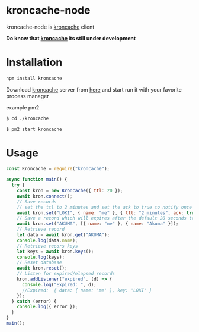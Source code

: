 # kroncache-node

kroncache-node is [kroncache](https://github.com/Akumzy/kroncache) client

**Do know that [kroncache](https://github.com/Akumzy/kroncache) its still under development**

# Installation

```sh
npm install kroncache
```

Download [kroncache](https://github.com/Akumzy/kroncache) server from [here](https://github.com/Akumzy/kroncache) and start run it with your favorite process manager

example pm2

```sh
$ cd ./kroncache

$ pm2 start kroncache

```

# Usage

```js
const Kroncache = require("kroncache");

async function main() {
  try {
    const kron = new Kroncache({ ttl: 20 });
    await kron.connect();
    // Save records
    // set the ttl to 2 minutes and set the ack to true to notify once it expired
    await kron.set("LOKI", { name: "me" }, { ttl: "2 minutes", ack: true });
    // Save a record which will expires after the default 20 seconds ttl and it will not notify
    await kron.set("AKUMA", [{ name: "me" }, { name: "Akuma" }]);
    // Retrieve record
    let data = await kron.get("AKUMA");
    console.log(data.name);
    // Retrieve recors keys
    let keys = await kron.keys();
    console.log(keys);
    // Reset database
    await kron.reset();
    // Listen for expired/elapsed records
    kron.addListener("expired", (d) => {
      console.log("Expired: ", d);
      //Expired:  { data: { name: 'me' }, key: 'LOKI' }
    });
  } catch (error) {
    console.log({ error });
  }
}
main();
```
